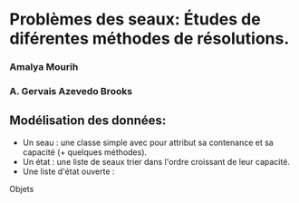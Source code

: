 # Problèmes des seaux: Études de diférentes méthodes de résolutions.

### Amalya Mourih
### A. Gervais Azevedo Brooks

## Modélisation des données:

- Un seau : une classe simple avec pour attribut sa contenance et sa capacité (+ quelques méthodes).
- Un état : une liste de seaux trier dans l'ordre croissant de leur capacité.
- Une liste d'état ouverte :  

Objets 

